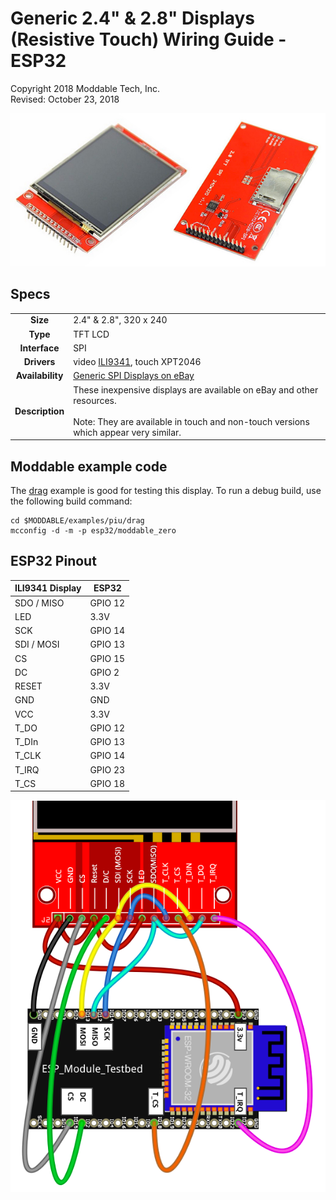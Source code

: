 # Generic 2.4" & 2.8" Displays (Resistive Touch) Wiring Guide - ESP32

Copyright 2018 Moddable Tech, Inc.  
Revised: October 23, 2018

![](./images/spi-touch-display.jpg)

## Specs

| | |
| :---: | :--- |
| **Size** | 2.4" & 2.8", 320 x 240
| **Type** | TFT LCD
| **Interface** | SPI
| **Drivers** | video [ILI9341](../../documentation/drivers/ili9341/ili9341.md), touch XPT2046
| **Availability** | [Generic SPI Displays on eBay](https://www.ebay.com/sch/i.html?_odkw=spi+display+2.4&_osacat=0&_from=R40&_trksid=p2045573.m570.l1313.TR0.TRC0.H0.Xspi+display+2.4+touch.TRS0&_nkw=spi+display+2.4+touch&_sacat=0)
| **Description** | These inexpensive displays are available on eBay and other resources.<BR><BR>Note: They are available in touch and non-touch versions which appear very similar.


## Moddable example code

The [drag](../../examples/piu/drag/) example is good for testing this display.  To run a debug build, use the following build command:

```
cd $MODDABLE/examples/piu/drag
mcconfig -d -m -p esp32/moddable_zero
```

## ESP32 Pinout

| ILI9341 Display | ESP32 | 
| --- | --- |
| SDO / MISO | GPIO 12  |
| LED | 3.3V | 
| SCK | GPIO 14 |
| SDI / MOSI | GPIO 13 |
| CS | GPIO 15 |
| DC | GPIO 2 | 
| RESET | 3.3V | 
| GND | GND | 
| VCC | 3.3V | 
| T_DO | GPIO 12 | 
| T_DIn | GPIO 13 | 
| T_CLK | GPIO 14 | 
| T_IRQ | GPIO 23 | 
| T_CS | GPIO 18 | 

![ESP32 - Generic 2.4"-2.8" wiring](images/ESP32+display-wiring2.png)

